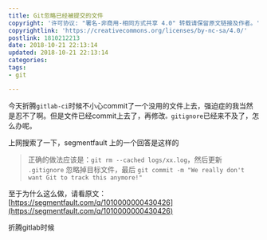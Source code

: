 ```yaml
---
title: Git忽略已经被提交的文件
copyright: '许可协议: "署名-非商用-相同方式共享 4.0" 转载请保留原文链接及作者。'
copyrightlink: 'https://creativecommons.org/licenses/by-nc-sa/4.0/'
postlink: 1810212213
date: 2018-10-21 22:13:14
updated: 2018-10-21 22:13:14
categories:
tags:
- git

---
```


今天折腾`gitlab-ci`时候不小心commit了一个没用的文件上去，强迫症的我当然是忍不了啊。但是文件已经commit上去了，再修改`。gitignore`已经来不及了，怎么办呢。<!--more-->

上网搜索了一下，segmentfault 上的一个回答是这样的

> 正确的做法应该是：`git rm --cached logs/xx.log`，然后更新 `.gitignore` 忽略掉目标文件，最后 `git commit -m "We really don't want Git to track this anymore!"`

至于为什么这么做，请看原文：[https://segmentfault.com/q/1010000000430426](https://segmentfault.com/q/1010000000430426)

折腾gitlab时候